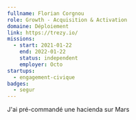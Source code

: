 ```yaml
---
fullname: Florian Corgnou
role: Growth - Acquisition & Activation 
domaine: Déploiement
link: https://trezy.io/
missions:
  - start: 2021-01-22
    end: 2022-01-22
    status: independent
    employer: Octo
startups:
  - engagement-civique
badges:
  - segur
---
```


J'ai pré-commandé une hacienda sur Mars
